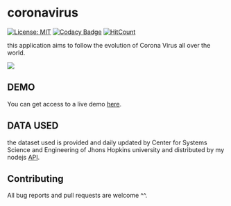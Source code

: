 # coronavirus
[![License: MIT](https://img.shields.io/badge/License-MIT-yellow.svg)](https://opensource.org/licenses/MIT)
[![Codacy Badge](https://api.codacy.com/project/badge/Grade/e0a06de459354731be21076a9fba2a67)](https://www.codacy.com/manual/aitahtman/coronavirus?utm_source=github.com&amp;utm_medium=referral&amp;utm_content=aitahtman/coronavirus&amp;utm_campaign=Badge_Grade)
[![HitCount](http://hits.dwyl.io/aitahtman/coronavirus.svg)](http://hits.dwyl.io/aitahtman/coronavirus)

this application aims to follow the evolution of Corona Virus all over the world.


![](https://pbs.twimg.com/media/EP2xZmsWsAAoSzP?format=jpg&name=4096x4096)


## DEMO

You can get access to a live demo  [here](https://aitahtman.github.io/coronavirus/ "Data").

## DATA USED
the dataset used is provided and daily updated by  Center for Systems Science and Engineering of Jhons Hopkins university and distributed by my nodejs [API](https://github.com/aitahtman/coronavirus-api).

## Contributing 

All bug reports and pull requests are welcome ^^.




